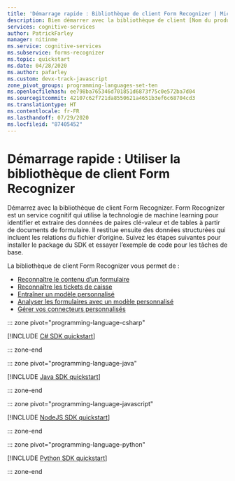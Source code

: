 ```yaml
---
title: 'Démarrage rapide : Bibliothèque de client Form Recognizer | Microsoft Docs'
description: Bien démarrer avec la bibliothèque de client [Nom du produit].
services: cognitive-services
author: PatrickFarley
manager: nitinme
ms.service: cognitive-services
ms.subservice: forms-recognizer
ms.topic: quickstart
ms.date: 04/28/2020
ms.author: pafarley
ms.custom: devx-track-javascript
zone_pivot_groups: programming-languages-set-ten
ms.openlocfilehash: ee798ba765346d701851d6873f75c0e572ba7d04
ms.sourcegitcommit: 42107c62f721da8550621a4651b3ef6c68704cd3
ms.translationtype: HT
ms.contentlocale: fr-FR
ms.lasthandoff: 07/29/2020
ms.locfileid: "87405452"
---
```

# <a name="quickstart-use-the-form-recognizer-client-library"></a>Démarrage rapide : Utiliser la bibliothèque de client Form Recognizer

Démarrez avec la bibliothèque de client Form Recognizer. Form Recognizer est un service cognitif qui utilise la technologie de machine learning pour identifier et extraire des données de paires clé-valeur et de tables à partir de documents de formulaire. Il restitue ensuite des données structurées qui incluent les relations du fichier d’origine. Suivez les étapes suivantes pour installer le package du SDK et essayer l’exemple de code pour les tâches de base.

La bibliothèque de client Form Recognizer vous permet de :

* [Reconnaître le contenu d’un formulaire](#recognize-form-content)
* [Reconnaître les tickets de caisse](#recognize-receipts)
* [Entraîner un modèle personnalisé](#train-a-custom-model)
* [Analyser les formulaires avec un modèle personnalisé](#analyze-forms-with-a-custom-model)
* [Gérer vos connecteurs personnalisés](#manage-your-custom-models)

::: zone pivot="programming-language-csharp"

[!INCLUDE [C# SDK quickstart](../includes/quickstarts/csharp-sdk.md)]

::: zone-end

::: zone pivot="programming-language-java"

[!INCLUDE [Java SDK quickstart](../includes/quickstarts/java-sdk.md)]

::: zone-end

::: zone pivot="programming-language-javascript"

[!INCLUDE [NodeJS SDK quickstart](../includes/quickstarts/javascript-sdk.md)]

::: zone-end

::: zone pivot="programming-language-python"

[!INCLUDE [Python SDK quickstart](../includes/quickstarts/python-sdk.md)]

::: zone-end